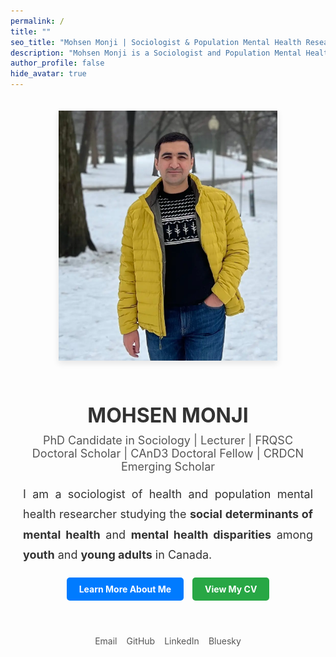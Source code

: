 ```yaml
---
permalink: /
title: ""
seo_title: "Mohsen Monji | Sociologist & Population Mental Health Researcher"
description: "Mohsen Monji is a Sociologist and Population Mental Health Researcher studying the social determinants of mental health among youth and young adults in Canada and the US."
author_profile: false
hide_avatar: true
---
```

<div style="text-align: center; margin-top: 50px; max-width: 800px; margin: auto; padding: 20px;">
  <!-- Profile Image -->
  <div>
   <img src="images/mohsen-monji-profile.webp" alt="Mohsen Monji, Sociologist and Population  Health Researcher" 
     style="width: 350px; height: 400px; object-fit: cover; border-radius: 0; box-shadow: 0px 4px 10px rgba(0, 0, 0, 0.1); margin-bottom: 20px;">
  </div>

  <!-- Name -->
  <h1 style="color: #333; font-size: 32px; margin-bottom: 10px;">MOHSEN MONJI</h1>

  <!-- Subtitle -->
  <p style="font-size: 18px; margin-top: 5px; color: #555;">
    PhD Candidate in Sociology | Lecturer | FRQSC Doctoral Scholar | CAnD3 Doctoral Fellow | CRDCN Emerging Scholar
  </p>

  <!-- Description -->
  <p style="font-size: 18px; color: #333; text-align: justify; line-height: 1.8; margin-bottom: 20px;">
    I am a sociologist of health and population mental health researcher studying the 
    <strong>social determinants of mental health</strong> and <strong>mental health disparities</strong> 
    among <strong>youth</strong> and <strong>young adults</strong> in Canada.
  </p>

  <!-- Buttons -->
  <div style="margin-bottom: 20px;">
    <a href="/about-me/" style="display: inline-block; padding: 10px 20px; background-color: #007BFF; color: white; text-decoration: none; border-radius: 5px; font-weight: bold; margin-right: 10px;">Learn More About Me</a>
    <a href="/curriculum/" style="display: inline-block; padding: 10px 20px; background-color: #28A745; color: white; text-decoration: none; border-radius: 5px; font-weight: bold;">View My CV</a>
  </div>

  <!-- Social Media Links -->
<div style="display: flex; justify-content: center; gap: 15px; margin-bottom: 20px;">
  <div style="text-align: center;">
    <a href="mailto:mohsen.monji@concordia.ca" target="_blank" style="text-decoration: none;">
      <i class="fas fa-envelope" style="color: #D14836; font-size: 30px;"></i><br>
      <span style="font-size: 14px; color: #555;">Email</span>
    </a>
  </div>
  <div style="text-align: center;">
    <a href="https://github.com/Mohsnmonji" target="_blank" style="text-decoration: none;">
      <i class="fab fa-github" style="color: #333; font-size: 30px;"></i><br>
      <span style="font-size: 14px; color: #555;">GitHub</span>
    </a>
  </div>
  <div style="text-align: center;">
    <a href="https://www.linkedin.com/in/mohsen-monji-0a3a37269" target="_blank" style="text-decoration: none;">
      <i class="fab fa-linkedin" style="color: #0077B5; font-size: 30px;"></i><br>
      <span style="font-size: 14px; color: #555;">LinkedIn</span>
    </a>
  </div>
  <div style="text-align: center;">
    <a href="https://bsky.app/profile/mohsenmonji.bsky.social" target="_blank" style="text-decoration: none;">
      <i class="fab fa-bluesky" style="color: #1DA1F2; font-size: 30px;"></i><br>
      <span style="font-size: 14px; color: #555;">Bluesky</span>
    </a>
  </div>
</div>

<!-- Structured Data -->
<script type="application/ld+json">
{
  "@context": "https://schema.org",
  "@type": "Person",
  "name": "Mohsen Monji",
  "jobTitle": "Sociologist & Population Mental Health Researcher",
  "description": "PhD Candidate in Sociology specializing in social determinants of mental health and disparities among youth and young adults in Canada and the US.",
  "image": "https://www.mohsenmonji.com/images/mohsen-monji-profile.webp",
  "url": "https://www.mohsenmonji.com",
  "sameAs": [
    "https://github.com/Mohsnmonji",
    "https://www.linkedin.com/in/mohsen-monji-0a3a37269",
    "https://bsky.app/profile/mohsenmonji.bsky.social"
  ]
}
</script>

